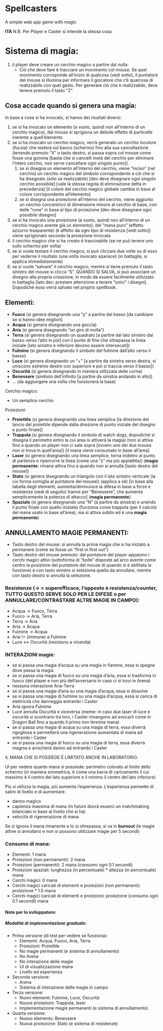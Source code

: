 # Spellcasters
A simple web app game with *magic*

**ITA**
N.B. Per Player e Caster si intende la stessa cosa

# Sistema di magia:

1. il player deve creare un cerchio magico a partire dal nulla:
    - Ciò che deve fare è tracciare un movimento col mouse. Se quel movimento corrisponde all’inizio di qualcosa (vedi sotto), il puntatore del mouse si illumina per informare il giocatore che c’è qualcosa di realizzabile con quel gesto. Per generare ciò che è realizzabile, deve tenere premuto il tasto “Z”.

## Cosa accade quando si genera una magia:

In base a cosa si ha invocato, si hanno dei risultati diversi:

1. se si ha invocato un elemento (a vuoto, quindi non all’interno di un cerchio magico), dal mouse si sprigiona un debole effetto di particelle inerente a quell’elemento
2. se si ha invocato un cerchio magico, verrà generato un cerchio incolore (fucsia) che resterà sul banco (schermo) fino alla sua cancellazione (tenendo premuto “X” o tasto destro, si passa sopra col mouse come fosse una gomma \[basta che si cancelli metà del cerchio per eliminare l’intero cerchio, non serve cancellare ogni singolo punto\]).
    1. se si disegna un elemento all’interno del cerchio, viene “inciso” (nel cerchio) un cerchio magico del simbolo corrispondente a ciò che si ha disegnato (solo se realizzabile) \[dev deve disegnare ogni singolo cerchio possibile\] \[vale la stessa regola di eliminazione detta in precedenza\] \[il colore del cerchio magico globale cambia in base al colore corrispondente all’elemento\]
    2. se si disegna una proiezione all’interno del cerchio, viene aggiunto un cerchio concentrico di dimensione minore al cerchio di base, con delle “rune” in base al tipo di proiezione \[dev deve disegnare ogni possibile disegno\]
3. se si ha invocato una proiezione (a vuoto, quindi non all’interno di un cerchio magico avente già un elemento), del “mana puro” (effetto azzurro-trasparente) (è affetto da ogni tipo di resistenza \[vedi sotto\]) viene sprigionato secondo la proiezione invocata
4. il cerchio magico che si ha creato è trascinabile (se ne può tenere uno sullo schermo per volta)
5. se si vuole testare il cerchio magico, si può cliccare due volte su di esso per vederne il risultato (una volta invocato sparisce) (in battaglia, si applica immediatamente)
6. se si vuole “salvare” il cerchio magico, mentre si tiene premuto il tasto sinistro del mouse si clicca “S”. QUANDO SI SALVA, si può associare un disegno alla propria creazione, in modo da essere facilmente utilizzato in battaglia \[lato dev: prestare attenzione a tenere “unici” i disegni\]. Dopodiché esso verrà salvato nel proprio spellbook.

## Elementi:

- **Fuoco** (si genera disegnando una “y” a partire dal basso \[da cambiare se si hanno idee migliori\]
- **Acqua** (si genera disegnando una goccia)
- **Aria** (si genera disegnando “un giro di molla”)
- **Terra** (si genera disegnando un quadrato \[a partire dal lato sinistro dal basso verso l’alto in poi\] con il punto di fine che oltrepassa la linea iniziale \[lato sinistro e inferiore devono essere intersecati\])
- **Fulmine** (si genera disegnando il simbolo del fulmine dall’alto verso il basso)
- **Luce** (si genera disegnando un “+” \[a partire da sinistra verso destra, si uniscono estremo destro con superiore e poi si traccia verso il basso\])
- **Oscurità** (si genera disegnando in maniera stilizzata delle corna)
- **Benessere** (simbolo dell’infinito \[a partire da sinistra andando in alto\])
- … (da aggiungere una volta che funzionerà la base)

Cerchio magico:

- Un semplice cerchio

Proiezioni:

- **Proiettile** (si genera disegnando una linea semplice \[la direzione del lancio del proiettile dipende dalla direzione di punto iniziale del disegno e punto finale\])
- **Trappola** (si genera disegnando il simbolo di watch dogs, dopodiché si disegna il perimetro entro la cui area si attiverà la magia) (non si attiva fino a quando un player non ci sale sopra \[ovvero uno dei due mouse non si trova in quell’area\]) \[il mana viene consumato in base all’area\]
- **Laser** (si genera disegnando una linea semplice, torna indietro al punto di partenza e ripercorre la linea (come una “z” ma più appiattita)) (**magia permanente**: rimane attiva fino a quando non si annulla \[tasto destro del mouse\])
- **Stato** (si genera disegnando un triangolo con il lato sinistro verticale (la cui forma somiglia al puntatore del mouse)) (applica a sé) \[in base alla tabella degli elementi, aumenta/diminuisce la difesa in base a forze e resistenze (vedi di seguito) tranne per “Benessere”, che aumenta semplicemente la potenza di attacco\] (**magia permanente**)
- **Spaziale** (si genera disegnando una “N” (a partire da sinistra) e unendo il punto finale con quello iniziale) (funziona come trappola (per il calcolo del mana usato in base all’area), ma si attiva subito ed è una **magia permanente**)

## ANNULLAMENTO MAGIE PERMANENTI:

- Tasto destro del mouse: si annulla la prima magia che si ha iniziato a permanere (come se fosse un “first in first out”)
- Tasto destro del mouse premuto: dal puntatore del player appaiono i cerchi magici attivi (sottoforma di “bolle” disposte ad arco avente come centro la posizione del puntatore del mouse di quando si è abilitata la funzione) e con tasto sinistro si seleziona quella da annullare, mentre con tasto destro si annulla la selezione.

 ### Resistenze (-> = superefficace, l’opposto è resistenza/counter, TUTTO QUESTO SERVE SOLO PER LE DIFESE o per ANNULLARE/CONTRASTARE ALTRE MAGIE IN CAMPO):

- Acqua -> Fuoco, Terra
- Fuoco -> Aria, Terra
- Terra -> Aria
- Aria -> Acqua
- Fulmine -> Acqua
- Aria != (immune) a Fulmine
- Luce &lt;-&gt; Oscurità (resistono a vicenda)

### INTERAZIONI magie:

- se si passa una magia d’acqua su una magia in fiamme, essa si spegne dove passa la magia.
- se si passa una magia di fuoco su una magia d’aria, essa si trasforma in fuoco (del player e non più dell’avversario in caso ci si trovi in Arena)
- nessuna interazione Aria-Terra
- se si passa una magia d’aria su una magia d’acqua, essa si dissolve
- se si passa una magia di fulmine su una magia d’acqua, essa si carica di elettricità che danneggia entrambi i Caster
- Aria ignora Fulmine
- Luce annulla Oscurità e viceversa (meme: in caso due laser di luce e oscurità si scontrano tra loro, i Caster rimangono ad evocarli come in Dragon Ball fino a quando il primo non termina mana)
- se si passa una magia di acqua su una magia di terra, essa diverrà rigogliosa e permetterà una rigenerazione aumentata di mana ad entrambi i Caster
- se si passa una magia di fuoco su una magia di terra, essa diverrà magma e arrecherà danno ad entrambi i Caster

IL MANA CHE SI POSSIEDE È LIMITATO ANCHE IN LABORATORIO.

UI per vedere quanto mana si possiede: perimetro colorato al limite dello schermo (in maniera simmetrica, è come una barra di caricamento il cui massimo è il centro del lato superiore e il minimo il centro del lato inferiore)

Più si utilizza la magia, più aumenta l’esperienza. L’esperienza permette di salire di livello e di aumentare:

- danno magico
- capienza massima di mana (in futuro dovrà esserci un matchmaking bilanciato in base al livello che si ha)
- velocità di rigenerazione di mana

Se si ignora il mana rimanente e lo si oltrepassa, si va in **burnout** (le magie attive si annullano e non si possono utilizzare magie per 5 secondi)

### Consumo di mana:
- Elementi: 1 mana
- Proiezioni (non permanenti): 2 mana
- Proiezioni (permanenti): 2 mana (consumo ogni 0.1 secondi)
- Proiezioni spaziali: lunghezza (in percentuale) * altezza (in percentuale) mana
- Cerchi magici: 0 mana
- Cerchi magici caricati di elementi e proiezioni (non permanenti): proiezione * 1.5 mana
- Cerchi magici caricati di elementi e proiezioni: proiezione (consumo ogni 0.1 secondi) mana

#### Note per lo sviluppatore:

##### Modalità di implementazione graduale:

- Prima versione (di test per vedere se funziona):
  - Elementi: Acqua, Fuoco, Aria, Terra
  - Proiezioni: Proiettile
  - No magie permanenti (e sistema di annullamento)
  - No Arena
  - No interazione delle magie
  - UI di visualizzazione mana
  - Livello ed esperienza
- Seconda versione:
  - Arena
  - Sistema di interazione delle magie in campo
- Terza versione:
  - Nuovi elementi: Fulmine, Luce, Oscurità
  - Nuove proiezioni: Trappola, laser
  - Implementazione magie permanenti (e sistema di annullamento)
- Quarta versione:
  - Nuovo elemento: Benessere
  - Nuova proiezione: Stato (e sistema di resistenze)

